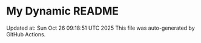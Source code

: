 # My Dynamic README
Updated at: Sun Oct 26 09:18:51 UTC 2025
This file was auto-generated by GitHub Actions.
